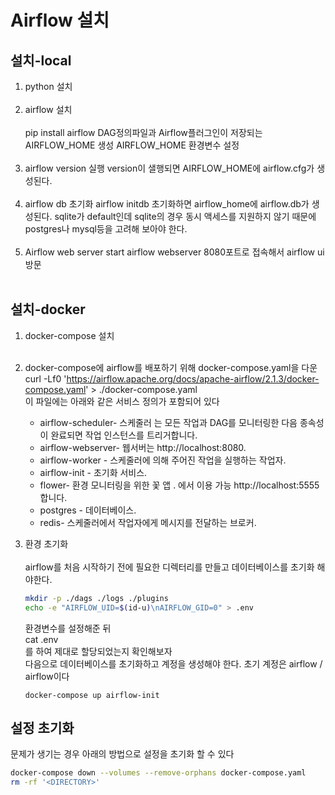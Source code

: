 # Airflow 설치
## 설치-local
1. python 설치<br><br>
2. airflow 설치<br><br>
pip install airflow
DAG정의파일과 Airflow플러그인이 저장되는 AIRFLOW_HOME 생성
AIRFLOW_HOME 환경변수 설정<br><br>
3. airflow version 실행
version이 샐행되면 AIRFLOW_HOME에 airflow.cfg가 생성된다.<br><br>
4. airflow db 초기화
airflow initdb
초기화하면 airflow_home에 airflow.db가 생성된다.
sqlite가 default인데 sqlite의 경우 동시 액세스를 지원하지 않기 때문에 postgres나 mysql등을 고려해 보아야 한다.<br><br>
5. Airflow web server start
airflow webserver
8080포트로 접속해서 airflow ui 방문<br><br>
## 설치-docker
1. docker-compose 설치<br><br>
2. docker-compose에 airflow를 배포하기 위해 docker-compose.yaml을 다운<br>
    curl -Lf0 'https://airflow.apache.org/docs/apache-airflow/2.1.3/docker-compose.yaml' > ./docker-compose.yaml<br>
    이 파일에는 아래와 같은 서비스 정의가 포함되어 있다
    - airflow-scheduler- 스케줄러 는 모든 작업과 DAG를 모니터링한 다음 종속성이 완료되면 작업 인스턴스를 트리거합니다.
    - airflow-webserver- 웹서버는 http://localhost:8080.
    - airflow-worker - 스케줄러에 의해 주어진 작업을 실행하는 작업자.
    - airflow-init - 초기화 서비스.
    - flower- 환경 모니터링을 위한 꽃 앱 . 에서 이용 가능 http://localhost:5555합니다.
    - postgres - 데이터베이스.
    - redis- 스케줄러에서 작업자에게 메시지를 전달하는 브로커.
3. 환경 초기화<br><br>
    airflow를 처음 시작하기 전에 필요한 디렉터리를 만들고 데이터베이스를 초기화 해야한다.
    ```bash
    mkdir -p ./dags ./logs ./plugins
    echo -e "AIRFLOW_UID=$(id-u)\nAIRFLOW_GID=0" > .env
    ```

    환경변수를 설정해준 뒤<br>
    cat .env<br>
    를 하여 제대로 할당되었는지 확인해보자<br>
    다음으로 데이터베이스를 초기화하고 계정을 생성해야 한다. 초기 계정은 airflow / airflow이다

    ```bach
    docker-compose up airflow-init
    ```
## 설정 초기화
문제가 생기는 경우 아래의 방법으로 설정을 초기화 할 수 있다<br>

```bash
docker-compose down --volumes --remove-orphans docker-compose.yaml
rm -rf '<DIRECTORY>'
```